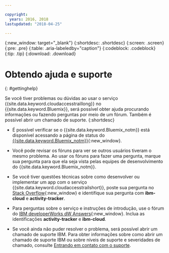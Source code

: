 ```yaml
---

copyright:
  years: 2016, 2018
lastupdated: "2018-04-25"

---
```


{:new_window: target="_blank"}
{:shortdesc: .shortdesc}
{:screen: .screen}
{:pre: .pre}
{:table: .aria-labeledby="caption"}
{:codeblock: .codeblock}
{:tip: .tip}
{:download: .download}


# Obtendo ajuda e suporte
{: #gettinghelp}

Se você tiver problemas ou dúvidas ao usar o serviço {{site.data.keyword.cloudaccesstraillong}} no {{site.data.keyword.Bluemix}}, será possível obter ajuda procurando informações ou fazendo perguntas por meio de um fórum. Também é possível abrir um chamado de suporte.
{:shortdesc}

* É possível verificar se o {{site.data.keyword.Bluemix_notm}} está disponível acessando a página de status do [{{site.data.keyword.Bluemix_notm}}](https://developer.ibm.com/bluemix/support/#status){:new_window}.

* Você pode revisar os fóruns para ver se outros usuários tiveram o mesmo problema. Ao usar os fóruns para fazer uma pergunta, marque sua pergunta para que ela seja vista pelas equipes de desenvolvimento do {{site.data.keyword.Bluemix_notm}}.
<!--Insert the appropriate Stack Overflow tag for your service for <service_keyword> in URL and text below:  -->
  * Se você tiver questões técnicas sobre como desenvolver ou implementar um app com o serviço {{site.data.keyword.cloudaccesstrailshort}}, poste sua pergunta no [Stack Overflow](http://stackoverflow.com/search?q=activity-tracker+ibm-bluemix){:new_window} e identifique sua pergunta com **ibm-cloud** e **activity-tracker**.
<!--Insert the appropriate dW Answers tag for your service for <service_keyword> in URL below:  -->
  * Para perguntas sobre o serviço e instruções de introdução, use o fórum do [IBM developerWorks dW Answers](https://developer.ibm.com/answers/topics/activity-tracker/?smartspace=bluemix){:new_window}. Inclua as identificações **activity-tracker** e **ibm-cloud**.

* Se você ainda não puder resolver o problema, será possível abrir um chamado de suporte IBM. Para obter informações sobre como abrir um chamado de suporte IBM ou sobre níveis de suporte e severidades de chamado, consulte [Entrando em contato com o suporte](/docs/get-support/howtogetsupport.html#getting-customer-support).

